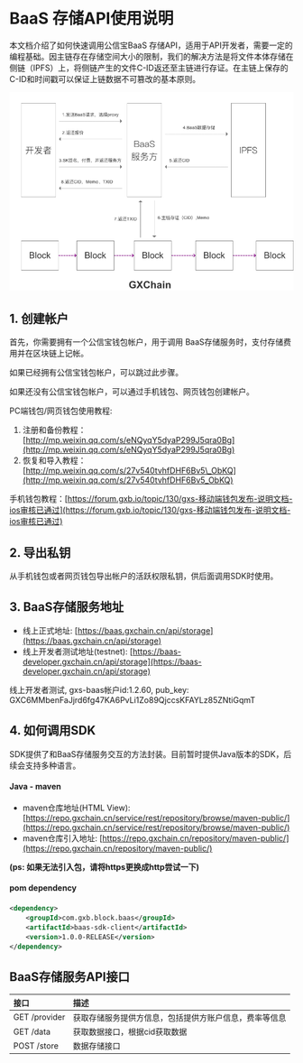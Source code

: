 # BaaS 存储API使用说明

本文档介绍了如何快速调用公信宝BaaS 存储API，适用于API开发者，需要一定的编程基础。因主链存在存储空间大小的限制，我们的解决方法是将文件本体存储在侧链（IPFS）上，将侧链产生的文件C-ID返还至主链进行存证。在主链上保存的C-ID和时间戳可以保证上链数据不可篡改的基本原则。

![](/assets/WX20180417-213937@2x.png)

## 1. 创建帐户

首先，你需要拥有一个公信宝钱包帐户，用于调用 BaaS存储服务时，支付存储费用并在区块链上记帐。

如果已经拥有公信宝钱包帐户，可以跳过此步骤。

如果还没有公信宝钱包帐户，可以通过手机钱包、网页钱包创建帐户。

PC端钱包/网页钱包使用教程:

1. 注册和备份教程：[http://mp.weixin.qq.com/s/eNQyqY5dyaP299J5qra0Bg](http://mp.weixin.qq.com/s/eNQyqY5dyaP299J5qra0Bg)
2. 恢复和导入教程：[http://mp.weixin.qq.com/s/27v540tvhfDHF6Bv5\_ObKQ](http://mp.weixin.qq.com/s/27v540tvhfDHF6Bv5_ObKQ)

手机钱包教程：[https://forum.gxb.io/topic/130/gxs-移动端钱包发布-说明文档-ios审核已通过](https://forum.gxb.io/topic/130/gxs-移动端钱包发布-说明文档-ios审核已通过)

## 2. 导出私钥

从手机钱包或者网页钱包导出帐户的活跃权限私钥，供后面调用SDK时使用。

## 3. BaaS存储服务地址

* 线上正式地址:  [https://baas.gxchain.cn/api/storage](https://baas.gxchain.cn/api/storage)
* 线上开发者测试地址\(testnet\): [https://baas-developer.gxchain.cn/api/storage](https://baas-developer.gxchain.cn/api/storage)

线上开发者测试, gxs-baas帐户id:1.2.60, pub\_key: GXC6MMbenFaJjrd6fg47KA6PvLi1Zo89QjccsKFAYLz85ZNtiGqmT

## 4. 如何调用SDK

SDK提供了和BaaS存储服务交互的方法封装。目前暂时提供Java版本的SDK，后续会支持多种语言。

#### Java - maven

* maven仓库地址\(HTML View\): [https://repo.gxchain.cn/service/rest/repository/browse/maven-public/](https://repo.gxchain.cn/service/rest/repository/browse/maven-public/)
* maven仓库引入地址: [https://repo.gxchain.cn/repository/maven-public/](https://repo.gxchain.cn/repository/maven-public/)

**\(ps: 如果无法引入包，请将https更换成http尝试一下\)**

#### pom dependency

```xml
<dependency>
    <groupId>com.gxb.block.baas</groupId>
    <artifactId>baas-sdk-client</artifactId>
    <version>1.0.0-RELEASE</version>
</dependency>
```

## BaaS存储服务API接口

| 接口 | 描述 |
| :--- | :--- |
| GET   /provider | 获取存储服务提供方信息，包括提供方账户信息，费率等信息 |
| GET   /data | 获取数据接口，根据cid获取数据 |
| POST /store | 数据存储接口 |



